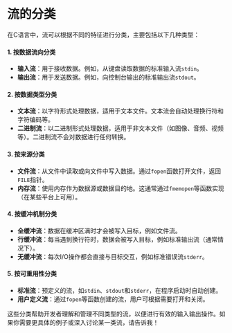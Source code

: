 # 流的分类

在C语言中，流可以根据不同的特征进行分类，主要包括以下几种类型：

#### 1. 按数据流向分类

* **输入流**：用于接收数据。例如，从键盘读取数据的标准输入流`stdin`。
* **输出流**：用于发送数据。例如，向控制台输出的标准输出流`stdout`。

#### 2. 按数据类型分类

* **文本流**：以字符形式处理数据，适用于文本文件。文本流会自动处理换行符和字符编码等。
* **二进制流**：以二进制形式处理数据，适用于非文本文件（如图像、音频、视频等）。二进制流不会对数据进行任何转换。

#### 3. 按来源分类

* **文件流**：从文件中读取或向文件中写入数据。通过`fopen`函数打开文件，返回`FILE`指针。
* **内存流**：使用内存作为数据源或数据目的地。这通常通过`fmemopen`等函数实现（在某些平台上可用）。

#### 4. 按缓冲机制分类

* **全缓冲流**：数据在缓冲区满时才会被写入目标，例如文件流。
* **行缓冲流**：每当遇到换行符时，数据会被写入目标，例如标准输出流（通常情况下）。
* **无缓冲流**：每次I/O操作都会直接与目标交互，例如标准错误流`stderr`。

#### 5. 按可重用性分类

* **标准流**：预定义的流，如`stdin`、`stdout`和`stderr`，在程序启动时自动创建。
* **用户定义流**：通过`fopen`等函数创建的流，用户可根据需要打开和关闭。

这些分类帮助开发者理解和管理不同类型的流，以便进行有效的输入输出操作。如果你需要更具体的例子或深入讨论某一类流，请告诉我！
